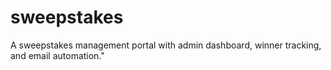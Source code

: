 # sweepstakes
A sweepstakes management portal with admin dashboard, winner tracking, and email automation."
